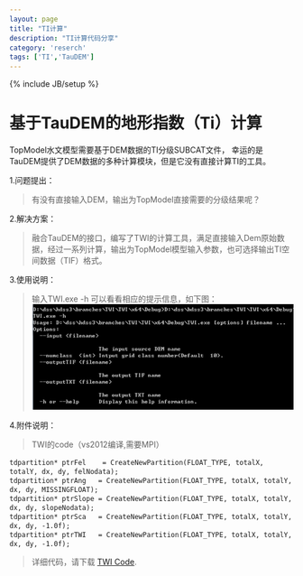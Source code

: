 ```yaml
---
layout: page
title: "TI计算"
description: "TI计算代码分享"
category: 'reserch'
tags: ['TI','TauDEM']
---
```

{% include JB/setup %}

# 基于TauDEM的地形指数（Ti）计算

TopModel水文模型需要基于DEM数据的TI分级SUBCAT文件， 幸运的是TauDEM提供了DEM数据的多种计算模块，但是它没有直接计算TI的工具。

1.问题提出：

>有没有直接输入DEM，输出为TopModel直接需要的分级结果呢？

2.解决方案：
 
>融合TauDEM的接口，编写了TWI的计算工具，满足直接输入Dem原始数据，经过一系列计算，输出为TopModel模型输入参数，也可选择输出TI空间数据（TIF）格式。

3.使用说明：

>输入TWI.exe -h 可以看看相应的提示信息，如下图：
>![](/images/TWI.jpg)

4.附件说明：

>TWI的code（vs2012编译,需要MPI）

	tdpartition* ptrFel    = CreateNewPartition(FLOAT_TYPE, totalX, totalY, dx, dy, felNodata);
	tdpartition* ptrAng   = CreateNewPartition(FLOAT_TYPE, totalX, totalY, dx, dy, MISSINGFLOAT);
	tdpartition* ptrSlope = CreateNewPartition(FLOAT_TYPE, totalX, totalY, dx, dy, slopeNodata);
	tdpartition* ptrSca   = CreateNewPartition(FLOAT_TYPE, totalX, totalY, dx, dy, -1.0f);
	tdpartition* ptrTWI   = CreateNewPartition(FLOAT_TYPE, totalX, totalY, dx, dy, -1.0f);

>详细代码，请下载 [TWI Code](/upload/TWI.tar).
